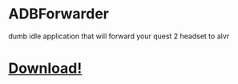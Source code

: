 # ADBForwarder
 dumb idle application that will forward your quest 2 headset to alvr

# [Download!](https://github.com/AtlasTheProto/ADBForwarder/releases/latest/download/ADBForwarder.exe)
